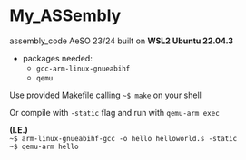 # My_ASSembly
assembly_code AeSO 23/24
built on **WSL2 Ubuntu 22.04.3**  
- packages needed:  
  - `gcc-arm-linux-gnueabihf`  
  - `qemu`  

Use provided Makefile calling `~$ make` on your shell  

Or compile with `-static` flag and run with  `qemu-arm exec`  

**(I.E.)**  
`~$ arm-linux-gnueabihf-gcc -o hello helloworld.s -static`  
`~$ qemu-arm hello`  



  
